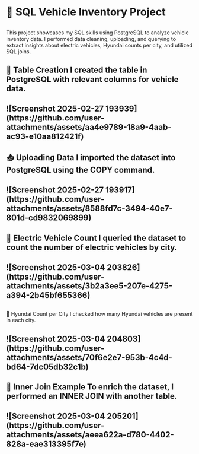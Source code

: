 <h1>🚗 SQL Vehicle Inventory Project
<h2></h2>This project showcases my SQL skills using PostgreSQL to analyze vehicle inventory data. I performed data cleaning, uploading, and querying to extract insights about electric vehicles, Hyundai counts per city, and utilized SQL joins.<h2>

<h2>📌 Table Creation
I created the table in PostgreSQL with relevant columns for vehicle data.<h2>
![Screenshot 2025-02-27 193939](https://github.com/user-attachments/assets/aa4e9789-18a9-4aab-ac93-e10aa812421f)

<h2>📥 Uploading Data
I imported the dataset into PostgreSQL using the COPY command.<h2>
![Screenshot 2025-02-27 193917](https://github.com/user-attachments/assets/8588fd7c-3494-40e7-801d-cd9832069899)

<h2>🔋 Electric Vehicle Count
I queried the dataset to count the number of electric vehicles by city.<h2>
![Screenshot 2025-03-04 203826](https://github.com/user-attachments/assets/3b2a3ee5-207e-4275-a394-2b45bf655366)
<h2></h2>🚙 Hyundai Count per City
I checked how many Hyundai vehicles are present in each city.<h2>
![Screenshot 2025-03-04 204803](https://github.com/user-attachments/assets/70f6e2e7-953b-4c4d-bd64-7dc05db32c1b)

<h2>🔗 Inner Join Example
To enrich the dataset, I performed an INNER JOIN with another table.<h2>
![Screenshot 2025-03-04 205201](https://github.com/user-attachments/assets/aeea622a-d780-4402-828a-eae313395f7e)

